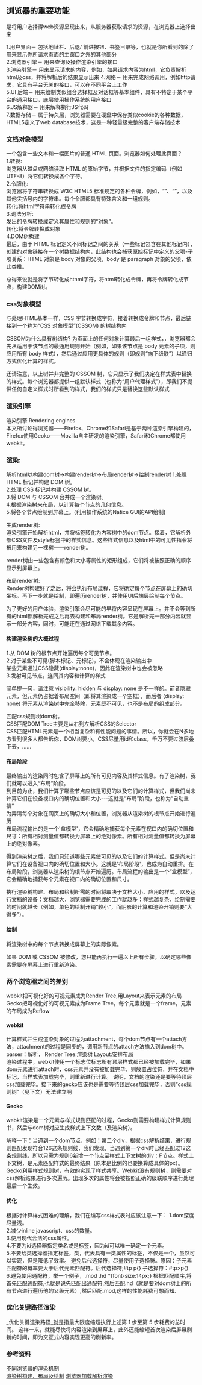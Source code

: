 ## 浏览器的重要功能  
是将用户选择得web资源呈现出来，从服务器获取请求的资源，在浏览器上选择出来  

1.用户界面－ 包括地址栏、后退/  前进按钮、书签目录等，也就是你所看到的除了用来显示你所请求页面的主窗口之外的其他部分  
2.浏览器引擎－ 用来查询及操作渲染引擎的接口  
3.渲染引擎－ 用来显示请求的内容，例如，如果请求内容为html，它负责解析html及css，并将解析后的结果显示出来
4.网络－ 用来完成网络调用，例如http请求，它具有平台无关的接口，可以在不同平台上工作  
5.UI 后端－ 用来绘制类似组合选择框及对话框等基本组件，具有不特定于某个平台的通用接口，底层使用操作系统的用户接口  
6.JS解释器－ 用来解释执行JS代码  
7.数据存储－ 属于持久层，浏览器需要在硬盘中保存类似cookie的各种数据，HTML5定义了web database技术，这是一种轻量级完整的客户端存储技术  

### 文档对象模型  
一个包含一些文本和一幅图片的普通 HTML 页面。浏览器如何处理此页面？   
1.转换:  
 浏览器从磁盘或网络读取 HTML 的原始字节，并根据文件的指定编码（例如 UTF-8）将它们转换成各个字符。  
2.令牌化:  
浏览器将字符串转换成 W3C HTML5 标准规定的各种令牌，例如，“<html>”、“<body>”，以及其他尖括号内的字符串。每个令牌都具有特殊含义和一组规则。    
转化:将html字符串转化成令牌    
3.词法分析:  
发出的令牌转换成定义其属性和规则的“对象”。    
转化:将令牌转换成对象  
4.DOM树构建  
最后，由于 HTML 标记定义不同标记之间的关系（一些标记包含在其他标记内），创建的对象链接在一个树数据结构内，此结构也会捕获原始标记中定义的父项-子项关系：HTML 对象是 body 对象的父项，body 是 paragraph 对象的父项，依此类推。    

总得来说就是将字节转化成htnml字符，将html转化成令牌，再将令牌转化成节点，构建DOM树。  

### css对象模型  
与处理HTML基本一样，CSS 字节转换成字符，接着转换成令牌和节点，最后链接到一个称为“CSS 对象模型”(CSSOM) 的树结构内   

CSSOM为什么具有树结构?
为页面上的任何对象计算最后一组样式，，浏览器都会先从适用于该节点的最通用规则开始（例如，如果该节点是 body 元素的子项，则应用所有 body 样式），然后通过应用更具体的规则（即规则“向下级联”）以递归方式优化计算的样式。  

还请注意，以上树并非完整的 CSSOM 树，它只显示了我们决定在样式表中替换的样式。每个浏览器都提供一组默认样式（也称为“用户代理样式”），即我们不提供任何自定义样式时所看到的样式，我们的样式只是替换这些默认样式  

### 渲染引擎  
渲染引擎 Rendering engines  
本文所讨论得浏览器——Firefox、Chrome和Safari是基于两种渲染引擎构建的，Firefox使用Geoko——Mozilla自主研发的渲染引擎，Safari和Chrome都使用webkit。  

### 渲染:  
解析html以构建dom树->构建render树->布局render树->绘制render树 
1.处理 HTML 标记并构建 DOM 树。  
2.处理 CSS 标记并构建 CSSOM 树。  
3.将 DOM 与 CSSOM 合并成一个渲染树。  
4.根据渲染树来布局，以计算每个节点的几何信息。  
5.将各个节点绘制到屏幕上。(利用操作系统的Natice GUI的API绘制)     

生成render树:  
渲染引擎开始解析html，并将标签转化为内容树中的dom节点。接着，它解析外部CSS文件及style标签中的样式信息。这些样式信息以及html中的可见性指令将被用来构建另一棵树——render树。    

render树由一些包含有颜色和大小等属性的矩形组成，它们将被按照正确的顺序显示到屏幕上。    

布局render树:   
Render树构建好了之后，将会执行布局过程，它将确定每个节点在屏幕上的确切坐标。再下一步就是绘制，即遍历render树，并使用UI后端层绘制每个节点。  

为了更好的用户体验，渲染引擎会尽可能的早将内容呈现在屏幕上。并不会等到所有的html都解析完成之后再去构建和布局render树。它是解析完一部分内容就显示一部分内容，同时，可能还在通过网络下载其余内容。   

#### 构建渲染树的大概过程  
1.从 DOM 树的根节点开始遍历每个可见节点。  
2.对于某些不可见(脚本标记、元标记)，不会体现在渲染输出中  
某些元素通过CSS隐藏(display:none)，因此在渲染树中也会被忽略     
3.发射可见节点，连同其内容和计算的样式    

简单提一句，请注意 visibility: hidden 与 display: none 是不一样的。前者隐藏元素，但元素仍占据着布局空间（即将其渲染成一个空框），而后者 (display: none) 将元素从渲染树中完全移除，元素既不可见，也不是布局的组成部分。

匹配css规则树dom树。  
CSS匹配DOM Tree主要是从右到左解析CSS的Selector  
CSS匹配HTML元素是一个相当复杂和有性能问题的事情。所以，你就会在N多地方看到很多人都告诉你，DOM树要小，CSS尽量用id和class，千万不要过渡层叠下去，……

#### 布局阶段  
最终输出的渲染同时包含了屏幕上的所有可见内容及其样式信息。有了渲染树，我们就可以进入“布局”阶段。  
到目前为止，我们计算了哪些节点应该是可见的以及它们的计算样式，但我们尚未计算它们在设备视口内的确切位置和大小---这就是“布局”阶段，也称为“自动重排”  
为弄清每个对象在网页上的确切大小和位置，浏览器从渲染树的根节点开始进行遍历  
布局流程输出的是一个'盒模型'，它会精确地捕获每个元素在视口内的确切位置和尺寸：所有相对测量值都转换为屏幕上的绝对像素。所有相对测量值都转换为屏幕上的绝对像素。  

得到渲染树之后，我们只知道哪些元素使可见的以及它们的计算样式。但是尚未计算它们在设备视口内的确切位置和大小。这就是'布局阶段'，也成为自动重排。在布局阶段，浏览器从渲染树的根节点开始遍历。布局流程的输出是一个“盒模型”，它会精确地捕获每个元素在视口内的确切位置和尺寸。  

执行渲染树构建、布局和绘制所需的时间将取决于文档大小、应用的样式，以及运行文档的设备：文档越大，浏览器需要完成的工作就越多；样式越复杂，绘制需要的时间就越长（例如，单色的绘制开销“较小”，而阴影的计算和渲染开销则要“大得多”）。  

#### 绘制
将渲染树中的每个节点转换成屏幕上的实际像素。  

如果 DOM 或 CSSOM 被修改，您只能再执行一遍以上所有步骤，以确定哪些像素需要在屏幕上进行重新渲染。

### 两个浏览器之间的差别
webkit把可视化好的可视元素成为Render Tree,用Layout来表示元素的布局  
Gecko把可视化好的可视元素成为Frame Tree，每个元素就是一个frame，元素的布局成为Reflow  

#### webkit
计算样式并生成渲染对象的过程为attachment，每个dom节点有一个attach方法，attachment的过程是同步的，调用新节点的attach方法插入到dom树中。
parser：解析， Render Tree:渲染树 Layout:安排布局    
渲染过程中，webkit使用一个标志位标志所有顶层样式都已经被加载完毕，如果dom元素进行attach时，css元素并没有被加载完毕，则放置占位符，并在文档中标记，当样式表加载完毕，则重新进行计算。
说明，文档的渲染还是要等待顶层css加载完毕。接下来的gecko应该也是需要等待顶层css加载完毕，否则“css规则树”（见下文）无法建立啊  

#### Gecko  
webkit渲染是一个元素与样式规则匹配的过程，Gecko则需要构建样式计算规则书，然后与dom树对应生成样式上下文数（及渲染树）。   

解释一下：当遇到一个dom节点，例如：第二个div，根据css解析结果，进行规则匹配发现符合126这条规则线，我们发现，当遇到第一个div时已经匹配过12这条规则线，所以只需为规则6新增一个节点至样式上下文树的div：F节点。样式上下文树，是元素匹配样式的最终结果（原本是比例的也要换算成具体的px）。 Gecko利用样式规则树，有效的实现了样式共享。Webkit没有规则树，则需要对css解析结果进行多次遍历。出现多次的属性将会被按照正确的级联顺序进行处理最后一个生效。   

#### 优化
根据对计算样式困难的理解，我们在编写css样式表时应该注意一下：
1.dom深度尽量浅。  
2.减少inline javascript、css的数量。  
3.使用现代合法的css属性。  
4.不要为id选择器指定类名或是标签，因为id可以唯一确定一个元素。  
5.不要给类选择器指定标签，类，代表具有一类属性的标签，不仅是一个，虽然可以实现，但是降低了效率。
避免后代选择符，尽量使用子选择符。原因：子元素匹配符的概率要大于后代元素匹配符。后代选择符;#tp p{} 子选择符：#tp>p{}  
6.避免使用通配符，举一个例子，.mod .hd *{font-size:14px;} 根据匹配顺序,将首先匹配通配符,也就是说先匹配出通配符,然后匹配.hd（就是要对dom树上的所有节点进行遍历他的父级元素）,然后匹配.mod,这样的性能耗费可想而知.  

### 优化关键路径渲染  
_优化关键渲染路径_就是指最大限度缩短执行上述第 1 步至第 5 步耗费的总时间。 这样一来，就能尽快将内容渲染到屏幕上，此外还能缩短首次渲染后屏幕刷新的时间，即为交互式内容实现更高的刷新率。  

### 参考资料
[不同浏览器的渲染机制](http://blog.jobbole.com/12749/?repeat=w3tc)  
[渲染树构建、布局及绘制](https://developers.google.com/web/fundamentals/performance/critical-rendering-path/render-tree-construction?hl=zh-cn)
[浏览器加载解析渲染](http://www.jianshu.com/p/e141d1543143)
 
